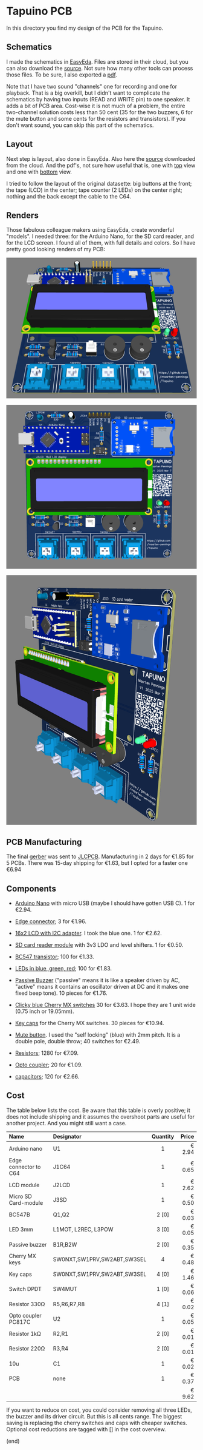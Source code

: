 # Tapuino PCB

In this directory you find my design of the PCB for the Tapuino.


## Schematics

I made the schematics in [EasyEda](https://easyeda.com).
Files are stored in their cloud, but you can also download the [source](Tapuino-sch-v1.json).
Not sure how many other tools can process those files.
To be sure, I also exported a [pdf](Tapuino-sch-v1.pdf).

Note that I have two sound "channels" one for recording and one for playback.
That is a big overkill, but I didn't want to complicate the schematics
by having two inputs (READ and WRITE pin) to one speaker. It adds a bit of PCB area.
Cost-wise it is not much of a problem, the entire two-channel solution costs less 
than 50 cent (35 for the two buzzers, 6 for the mute button and some cents for the
resistors and transistors). If you don't want sound, you can skip this part of the
schematics.

## Layout

Next step is layout, also done in EasyEda. Also here the [source](Tapuino-pcb-v1.json) downloaded from the cloud.
And the pdf's, not sure how useful that is, one with [top](Tapuino-pcb-v1-top.pdf) view and one with [bottom](Tapuino-pcb-v1-bot.pdf) view.

I tried to follow the layout of the original datasette: big buttons at the front;
the tape (LCD) in the center; tape counter (2 LEDs) on the center right; nothing and the back 
except the cable to the C64.

## Renders

Those fabulous colleague makers using EasyEda, create wonderful "models".
I needed three: for the Arduino Nano, for the SD card reader, and for the LCD screen.
I found all of them, with full details and colors.
So I have pretty good looking renders of my PCB:


![render 1](Tapuino-3D-v1-1.png)

![render 2](Tapuino-3D-v1-2.png)

![render 3](Tapuino-3D-v1-3.png)


## PCB Manufacturing

The final [gerber](Tapuino-gerber-v1.zip) was sent to [JLCPCB](https://jlcpcb.com/DMP).
Manufacturing in 2 days for €1.85 for 5 PCBs. There was 15-day shipping for €1.63, but I opted for
a faster one €6.94


## Components

- [Arduino Nano](https://www.aliexpress.com/item/4000310677263.html)
  with micro USB (maybe I should have gotten USB C). 1 for €2.94.

- [Edge connector](https://www.aliexpress.com/item/33015746310.html);
  3 for €1.96.

- [16x2 LCD with I2C adapter](https://www.aliexpress.com/item/1005006964073869.html).
  I took the blue one. 1 for €2.62.

- [SD card reader module](https://www.aliexpress.com/item/1940216307.html)
  with 3v3 LDO and level shifters. 1 for €0.50.

- [BC547 transistor](https://www.aliexpress.com/item/1005007339082012.html);
  100 for €1.33.

- [LEDs in blue, green, red](https://www.aliexpress.com/item/1005005708510866.html);
  100 for €1.83.
  
- [Passive Buzzer](https://www.aliexpress.com/item/1005007548587680.html)
  ("passive" means it is like a speaker driven by AC, "active" means
  it contains an oscillator driven at DC and it makes one fixed beep tone).
  10 pieces for €1.76.

- [Clicky blue Cherry MX switches](https://www.aliexpress.com/item/1005007052759423.html)
  30 for €3.63. I hope they are 1 unit wide (0.75 inch or 19.05mm).

- [Key caps](https://www.aliexpress.com/item/1005006477890497.html)
  for the Cherry MX switches. 30 pieces for €10.94.

- [Mute button](https://www.aliexpress.com/item/32699676258.html).
  I used the "self locking" (blue) with 2mm pitch.
  It is a double pole, double throw; 40 switches for €2.49.

- [Resistors](https://www.aliexpress.com/item/1005008240285872.html);
  1280 for €7.09.

- [Opto coupler](https://www.aliexpress.com/item/1005006281381268.html);
  20 for €1.09.

- [capacitors](https://www.aliexpress.com/item/1005007426523574.html);
  120 for €2.66.


## Cost

The table below lists the cost.
Be aware that this table is overly positive; it does not include shipping
and it assumes the overshoot parts are useful for another project.
And you might still want a case.

| Name                  | Designator                  | Quantity  |  Price |
|:----------------------|:----------------------------|:---------:|-------:|
| Arduino nano          | U1                          | 1         | € 2.94 |
| Edge connector to C64 | J1C64                       | 1         | € 0.65 |
| LCD module            | J2LCD                       | 1         | € 2.62 |
| Micro SD Card-module  | J3SD                        | 1         | € 0.50 |
| BC547B                | Q1,Q2                       | 2  [0]    | € 0.03 |
| LED 3mm               | L1MOT, L2REC, L3POW         | 3  [0]    | € 0.05 |
| Passive buzzer        | B1R,B2W                     | 2  [0]    | € 0.35 |
| Cherry MX keys        | SW0NXT,SW1PRV,SW2ABT,SW3SEL | 4         | € 0.48 |
| Key caps              | SW0NXT,SW1PRV,SW2ABT,SW3SEL | 4  [0]    | € 1.46 |
| Switch DPDT           | SW4MUT                      | 1  [0]    | € 0.06 |
| Resistor 330Ω         | R5,R6,R7,R8                 | 4  [1]    | € 0.02 |
| Opto coupler PC817C   | U2                          | 1         | € 0.05 |
| Resistor 1kΩ          | R2,R1                       | 2  [0]    | € 0.01 |
| Resistor 220Ω         | R3,R4                       | 2  [0]    | € 0.01 |
| 10u                   | C1                          | 1         | € 0.02 |
| PCB                   | none                        | 1         | € 0.37 |
|                       |                             |           | € 9.62 |

If you want to reduce on cost, you could consider removing all three LEDs, 
the buzzer and its driver circuit. But this is all cents range.
The biggest saving is replacing the cherry switches and caps 
with cheaper switches.
Optional cost reductions are tagged with [] in the cost overview.


(end)
